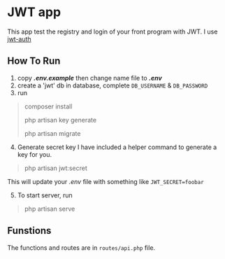 
# JWT app

This app test the registry and login of your front program with JWT.
I use [jwt-auth](https://jwt-auth.readthedocs.io/en)

## How To Run

1. copy ***.env.example*** then change name file to ***.env***
2. create a 'jwt' db in database, complete `DB_USERNAME` & `DB_PASSWORD`
3. run

> composer install
>
> php artisan key generate
>
>php artisan migrate
4. Generate secret key
   I have included a helper command to generate a key for you.
> php artisan jwt:secret

This will update your *.env* file with something like `JWT_SECRET=foobar`

5. To start server, run

> php artisan serve

## Funstions
The functions and routes are in `routes/api.php` file.
